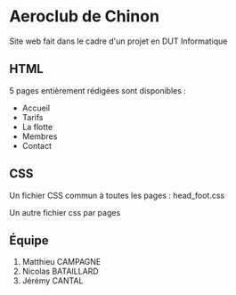 # Aeroclub de Chinon
 Site web fait dans le cadre d'un projet en DUT Informatique

## HTML

5 pages entièrement rédigées sont disponibles : 

- Accueil
- Tarifs 
- La flotte
- Membres
- Contact

## CSS

Un fichier CSS commun à toutes les pages : head_foot.css

Un autre fichier css par pages

## Équipe

1. Matthieu CAMPAGNE
2. Nicolas BATAILLARD
3. Jérémy CANTAL
